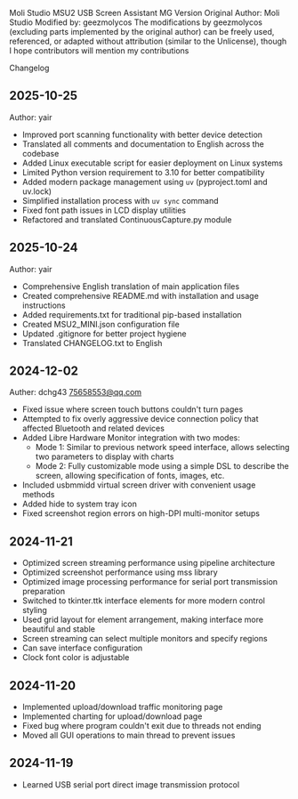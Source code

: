Moli Studio MSU2 USB Screen Assistant MG Version
Original Author: Moli Studio
Modified by: geezmolycos
The modifications by geezmolycos (excluding parts implemented by the original author) can be freely used, referenced, or adapted without attribution (similar to the Unlicense), though I hope contributors will mention my contributions

Changelog

## 2025-10-25
Author: yair

- Improved port scanning functionality with better device detection
- Translated all comments and documentation to English across the codebase
- Added Linux executable script for easier deployment on Linux systems
- Limited Python version requirement to 3.10 for better compatibility
- Added modern package management using `uv` (pyproject.toml and uv.lock)
- Simplified installation process with `uv sync` command
- Fixed font path issues in LCD display utilities
- Refactored and translated ContinuousCapture.py module

## 2025-10-24
Author: yair

- Comprehensive English translation of main application files
- Created comprehensive README.md with installation and usage instructions
- Added requirements.txt for traditional pip-based installation
- Created MSU2_MINI.json configuration file
- Updated .gitignore for better project hygiene
- Translated CHANGELOG.txt to English

## 2024-12-02
Auther: dchg43 <75658553@qq.com>
- Fixed issue where screen touch buttons couldn't turn pages
- Attempted to fix overly aggressive device connection policy that affected Bluetooth and related devices
- Added Libre Hardware Monitor integration with two modes:
  - Mode 1: Similar to previous network speed interface, allows selecting two parameters to display with charts
  - Mode 2: Fully customizable mode using a simple DSL to describe the screen, allowing specification of fonts, images, etc.
- Included usbmmidd virtual screen driver with convenient usage methods
- Added hide to system tray icon
- Fixed screenshot region errors on high-DPI multi-monitor setups

## 2024-11-21

- Optimized screen streaming performance using pipeline architecture
- Optimized screenshot performance using mss library
- Optimized image processing performance for serial port transmission preparation
- Switched to tkinter.ttk interface elements for more modern control styling
- Used grid layout for element arrangement, making interface more beautiful and stable
- Screen streaming can select multiple monitors and specify regions
- Can save interface configuration
- Clock font color is adjustable

## 2024-11-20

- Implemented upload/download traffic monitoring page
- Implemented charting for upload/download page
- Fixed bug where program couldn't exit due to threads not ending
- Moved all GUI operations to main thread to prevent issues

## 2024-11-19

- Learned USB serial port direct image transmission protocol
